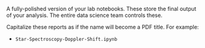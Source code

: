 
A fully-polished version of your lab notebooks. These store the final output of your analysis.
The entire data science team controls these.

Capitalize these reports as if the name will become a PDF title. For example:

- `Star-Spectroscopy-Doppler-Shift.ipynb`
